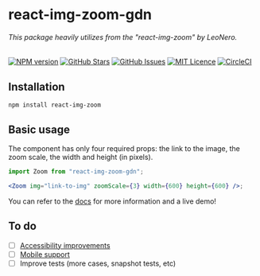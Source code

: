 <p align="center">
    <h1>react-img-zoom-gdn</h1>
    <h6>This package heavily utilizes from the "react-img-zoom" by LeoNero.</h6>
</p>

[![NPM version](https://badge.fury.io/js/react-img-zoom.svg)](http://badge.fury.io/js/react-img-zoom) [![GitHub Stars](https://img.shields.io/github/stars/LeoNero/react-img-zoom.svg)](https://github.com/LeoNero/react-img-zoom/stargazers) [![GitHub Issues](https://img.shields.io/github/issues/LeoNero/react-img-zoom.svg)](https://github.com/LeoNero/react-img-zoom/issues) [![MIT Licence](https://badges.frapsoft.com/os/mit/mit.png?v=103)](https://opensource.org/licenses/mit-license.php) [![CircleCI](https://circleci.com/gh/LeoNero/react-img-zoom/tree/master.svg?style=svg)](https://circleci.com/gh/LeoNero/react-img-zoom/tree/master)

## Installation

```
npm install react-img-zoom
```

## Basic usage

The component has only four required props: the link to the image, the zoom scale, the width and height (in pixels).

```jsx
import Zoom from "react-img-zoom-gdn";

<Zoom img="link-to-img" zoomScale={3} width={600} height={600} />;
```

You can refer to the [docs](https://react-img-zoom.netlify.com/) for more information and a live demo!

## To do

-   [ ] [Accessibility improvements](https://github.com/LeoNero/react-img-zoom/issues/14)
-   [ ] [Mobile support](https://github.com/LeoNero/react-img-zoom/issues/13)
-   [ ] Improve tests (more cases, snapshot tests, etc)
